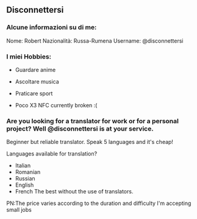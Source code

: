 ## Disconnettersi
### Alcune informazioni su di me:

Nome: Robert
Nazionalità: Russa-Rumena
Username: @disconnettersi

### I miei Hobbies:
- Guardare anime

- Ascoltare musica

- Praticare sport

- Poco X3 NFC currently broken :(

### Are you looking for a translator for work or for a personal project? Well @disconnettersi is at your service.
Beginner but reliable translator. Speak 5 languages and it's cheap!

Languages available for translation?
- Italian
- Romanian
- Russian
- English
- French 
The best without the use of translators.

PN:The price varies according to the duration and difficulty
I'm accepting small jobs 

